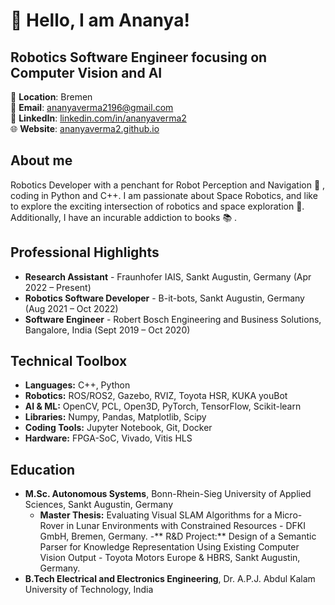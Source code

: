 # 👋 Hello, I am Ananya!

## Robotics Software Engineer focusing on Computer Vision and AI

:round_pushpin: **Location**: Bremen  
📧 **Email**: [ananyaverma2196@gmail.com](mailto:ananyaverma2196@gmail.com)  
🔗 **LinkedIn**: [linkedin.com/in/ananyaverma2](https://www.linkedin.com/in/ananyaverma2/)  
:globe_with_meridians: **Website**: [ananyaverma2.github.io](https://ananyaverma2.github.io/)

## About me

Robotics Developer with a penchant for Robot Perception and Navigation :robot: , coding in Python and C++. I am passionate about Space Robotics, and like to explore the exciting intersection of robotics and space exploration 🚀. Additionally, I have an incurable addiction to books :books: .

## Professional Highlights

- **Research Assistant** - Fraunhofer IAIS, Sankt Augustin, Germany (Apr 2022 – Present)
- **Robotics Software Developer** - B-it-bots, Sankt Augustin, Germany (Aug 2021 – Oct 2022)
- **Software Engineer** - Robert Bosch Engineering and Business Solutions, Bangalore, India (Sept 2019 – Oct 2020)

## Technical Toolbox

- **Languages:** C++, Python
- **Robotics:** ROS/ROS2, Gazebo, RVIZ, Toyota HSR, KUKA youBot
- **AI & ML:** OpenCV, PCL, Open3D, PyTorch, TensorFlow, Scikit-learn
- **Libraries:** Numpy, Pandas, Matplotlib, Scipy
- **Coding Tools:** Jupyter Notebook, Git, Docker
- **Hardware:** FPGA-SoC, Vivado, Vitis HLS

## Education

- **M.Sc. Autonomous Systems**, Bonn-Rhein-Sieg University of Applied Sciences, Sankt Augustin, Germany
  - **Master Thesis:** Evaluating Visual SLAM Algorithms for a Micro-Rover in Lunar Environments with Constrained Resources - DFKI GmbH, Bremen, Germany.
  -** R&D Project:** Design of a Semantic Parser for Knowledge Representation Using Existing Computer Vision Output - Toyota Motors Europe & HBRS, Sankt Augustin, Germany.
- **B.Tech Electrical and Electronics Engineering**, Dr. A.P.J. Abdul Kalam University of Technology, India


